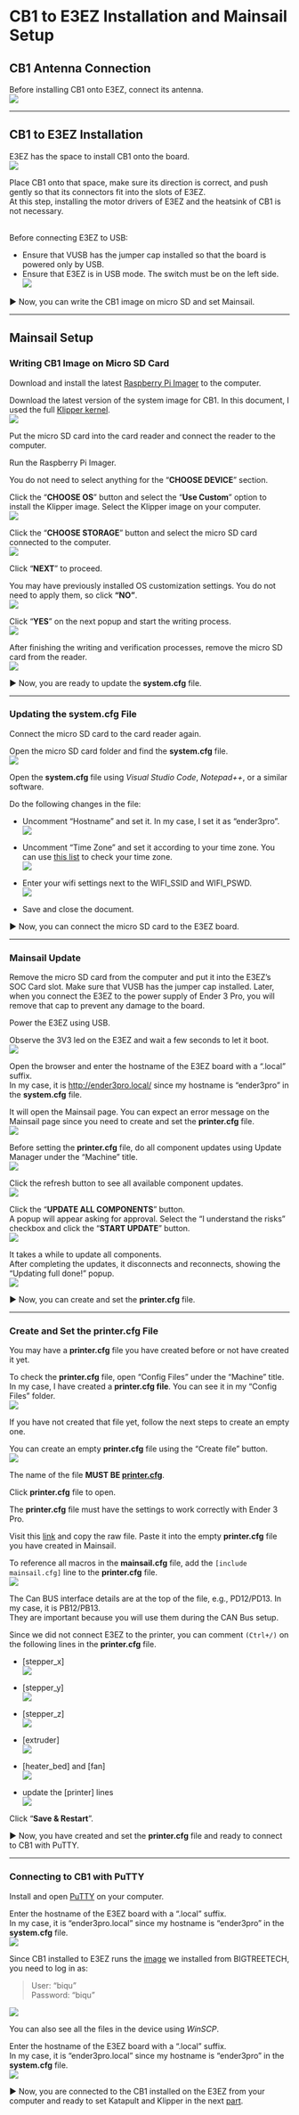 # CB1 to E3EZ Installation and Mainsail Setup
## CB1 Antenna Connection
Before installing CB1 onto E3EZ, connect its antenna.\
![](Images/CB1_to_E3EZ_Installation_Images/CB1_Antenna.png)

---

## CB1 to E3EZ Installation
E3EZ has the space to install CB1 onto the board.\
![](Images/CB1_to_E3EZ_Installation_Images/CB1_E3EZ.png)

Place CB1 onto that space, make sure its direction is correct, and push gently so that its connectors fit into the slots of E3EZ.\
At this step, installing the motor drivers of E3EZ and the heatsink of CB1 is not necessary.

\
Before connecting E3EZ to USB:
- Ensure that VUSB has the jumper cap installed so that the board is powered only by USB.
- Ensure that E3EZ is in USB mode. The switch must be on the left side.\
![](Images/CB1_to_E3EZ_Installation_Images/E3EZ_VUSB.png)

:arrow_forward: Now, you can write the CB1 image on micro SD and set Mainsail.

---

## Mainsail Setup
### Writing CB1 Image on Micro SD Card
Download and install the latest [Raspberry Pi Imager](https://www.raspberrypi.com/software/ "Raspberry Pi Imager") to the computer.

Download the latest version of the system image for CB1. In this document, I used the full [Klipper kernel](https://github.com/bigtreetech/CB1/releases "CB1 Klipper Kernel").\
![](Images/CB1_to_E3EZ_Installation_Images/CB1_Image.png)

Put the micro SD card into the card reader and connect the reader to the computer.

Run the Raspberry Pi Imager.

You do not need to select anything for the “**CHOOSE DEVICE**” section.

Click the “**CHOOSE OS**” button and select the “**Use Custom**” option to install the Klipper image. Select the Klipper image on your computer.\
![](Images/CB1_to_E3EZ_Installation_Images/RPI_Use_Custom.png)

Click the “**CHOOSE STORAGE**” button and select the micro SD card connected to the computer.\
![](Images/CB1_to_E3EZ_Installation_Images/RPI_Choose_Storage.png)

Click “**NEXT**” to proceed.

You may have previously installed OS customization settings. You do not need to apply them, so click **“NO”**.\
![](Images/CB1_to_E3EZ_Installation_Images/RPI_Settings.png)

Click “**YES**” on the next popup and start the writing process.\
![](Images/CB1_to_E3EZ_Installation_Images/RPI_Erase.png)

After finishing the writing and verification processes, remove the micro SD card from the reader.\
![](Images/CB1_to_E3EZ_Installation_Images/RPI_Complete.png)

:arrow_forward: Now, you are ready to update the **system.cfg** file.

---

### Updating the system.cfg File
Connect the micro SD card to the card reader again.

Open the micro SD card folder and find the **system.cfg** file.\
![](Images/CB1_to_E3EZ_Installation_Images/System_Cfg.png)

Open the **system.cfg** file using *Visual Studio Code*, *Notepad++*, or a similar software.

Do the following changes in the file:
- Uncomment “Hostname” and set it. In my case, I set it as “ender3pro”.\
![](Images/CB1_to_E3EZ_Installation_Images/System_Cfg_Hostname.png)

- Uncomment “Time Zone” and set it according to your time zone. You can use [this list](https://gist.github.com/adamgen/3f2c30361296bbb45ada43d83c1ac4e5 "Time Zone List") to check your time zone.\
![](Images/CB1_to_E3EZ_Installation_Images/System_Cfg_Timezone.png)

- Enter your wifi settings next to the WIFI_SSID and WIFI_PSWD.\
![](Images/CB1_to_E3EZ_Installation_Images/System_Cfg_Wifi.png)

- Save and close the document.

:arrow_forward: Now, you can connect the micro SD card to the E3EZ board.

---

### Mainsail Update
Remove the micro SD card from the computer and put it into the E3EZ’s SOC Card slot.
Make sure that VUSB has the jumper cap installed. Later, when you connect the E3EZ to the power supply of Ender 3 Pro, you will remove that cap to prevent any damage to the board.

Power the E3EZ using USB.

Observe the 3V3 led on the E3EZ and wait a few seconds to let it boot.\
![](Images/CB1_to_E3EZ_Installation_Images/E3EZ_3V3.png)

Open the browser and enter the hostname of the E3EZ board with a “.local” suffix.\
In my case, it is http://ender3pro.local/ since my hostname is “ender3pro” in the **system.cfg** file.

It will open the Mainsail page. You can expect an error message on the Mainsail page since you need to create and set the **printer.cfg** file.\
![](Images/CB1_to_E3EZ_Installation_Images/Mainsail_Error.png)

Before setting the **printer.cfg** file, do all component updates using Update Manager under the “Machine” title.\
![](Images/CB1_to_E3EZ_Installation_Images/Mainsail_Update_Manager.png)

Click the refresh button to see all available component updates.\
![](Images/CB1_to_E3EZ_Installation_Images/Mainsail_Updates.png)

Click the “**UPDATE ALL COMPONENTS**” button.\
A popup will appear asking for approval. Select the “I understand the risks” checkbox and click the “**START UPDATE**” button.\
![](Images/CB1_to_E3EZ_Installation_Images/Mainsail_Update_All_Components.png)

It takes a while to update all components.\
After completing the updates, it disconnects and reconnects, showing the “Updating full done!” popup.\
![](Images/CB1_to_E3EZ_Installation_Images/Mainsail_Update_Done.png)

:arrow_forward: Now, you can create and set the **printer.cfg** file.

---

### Create and Set the printer.cfg File
You may have a **printer.cfg** file you have created before or not have created it yet.

To check the **printer.cfg** file, open “Config Files” under the “Machine” title.\
In my case, I have created a **printer.cfg file**. You can see it in my “Config Files” folder.\
![](Images/CB1_to_E3EZ_Installation_Images/Mainsail_Printer_Cfg.png)

If you have not created that file yet, follow the next steps to create an empty one.

You can create an empty **printer.cfg** file using the “Create file” button.\
![](Images/CB1_to_E3EZ_Installation_Images/Mainsail_Create_Button.png)

The name of the file **MUST BE <ins>printer.cfg</ins>**.

Click **printer.cfg** file to open.

The **printer.cfg** file must have the settings to work correctly with Ender 3 Pro.

Visit this [link](https://github.com/bigtreetech/Manta-E3EZ/blob/master/Firmware/Klipper/printer-ender3.cfg "Manta E3EZ printer.cfg Settings for Ender 3") and copy the raw file. Paste it into the empty **printer.cfg** file you have created in Mainsail.

To reference all macros in the **mainsail.cfg** file, add the `[include mainsail.cfg]` line to the **printer.cfg** file.\
![](Images/CB1_to_E3EZ_Installation_Images/Printer_Cfg_Include.png)

The Can BUS interface details are at the top of the file, e.g., PD12/PD13. In my case, it is PB12/PB13.\
They are important because you will use them during the CAN Bus setup.

Since we did not connect E3EZ to the printer, you can comment `(Ctrl+/)` on the following lines in the **printer.cfg** file.
- [stepper_x]\
  ![](Images/CB1_to_E3EZ_Installation_Images/Printer_Cfg_Stepper_X.png)

- [stepper_y]\
  ![](Images/CB1_to_E3EZ_Installation_Images/Printer_Cfg_Stepper_Y.png)

- [stepper_z]\
  ![](Images/CB1_to_E3EZ_Installation_Images/Printer_Cfg_Stepper_Z.png)

- [extruder]\
  ![](Images/CB1_to_E3EZ_Installation_Images/Printer_Cfg_Extruder.png)

- [heater_bed] and [fan]\
  ![](Images/CB1_to_E3EZ_Installation_Images/Printer_Cfg_Heater_Bed_Fan.png)

- update the [printer] lines\
  ![](Images/CB1_to_E3EZ_Installation_Images/Printer_Cfg__Printer.png)

Click “**Save & Restart**”.

:arrow_forward: Now, you have created and set the **printer.cfg** file and ready to connect to CB1 with PuTTY.

---

### Connecting to CB1 with PuTTY
Install and open [PuTTY](https://www.putty.org/ "PuTTY") on your computer.

Enter the hostname of the E3EZ board with a “.local” suffix.\
In my case, it is “ender3pro.local” since my hostname is “ender3pro” in the **system.cfg** file.\
![](Images/CB1_to_E3EZ_Installation_Images/PuTTY.png)

Since CB1 installed to E3EZ runs the [image](https://github.com/bigtreetech/CB1/releases "CB1 Klipper Kernel") we installed from BIGTREETECH, you need to log in as:
>User: “biqu”\
>Password: “biqu”

![](Images/CB1_to_E3EZ_Installation_Images/PuTTY_Main.png)

You can also see all the files in the device using *WinSCP*.

Enter the hostname of the E3EZ board with a “.local” suffix.\
In my case, it is “ender3pro.local” since my hostname is “ender3pro” in the **system.cfg** file.\
![](Images/CB1_to_E3EZ_Installation_Images/WinSCP.png)

:arrow_forward: Now, you are connected to the CB1 installed on the E3EZ from your computer and ready to set Katapult and Klipper in the next [part](https://github.com/CanBayraktarkatal/MantaE3EZ-with-CB1-and-HermitCrab2-CANBus-setup-for-Ender3Pro/blob/main/CAN%20Bus%20Setup%20on%20CB1.md "CAN Bus Setup on CB1").
